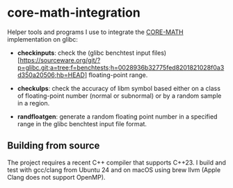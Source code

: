 # core-math-integration

Helper tools and programs I use to integrate the [CORE-MATH](https://core-math.gitlabpages.inria.fr/) implementation on glibc:

- **checkinputs**: check the (glibc benchtest input files)[https://sourceware.org/git/?p=glibc.git;a=tree;f=benchtests;h=0028936b32775fed8201821028f0a3d350a20506;hb=HEAD] floating-point range.

- **checkulps**: check the accuracy of libm symbol based either on a class of floating-point number (normal or subnormal) or by a random sample in a region.
 
-  **randfloatgen**: generate a random floating point number in a specified range in the glibc benchtest input file format.

## Building from source

The project requires a recent C++ compiler that supports C++23. I build and test with gcc/clang from Ubuntu 24 and on macOS using brew llvm (Apple Clang does not support OpenMP).
